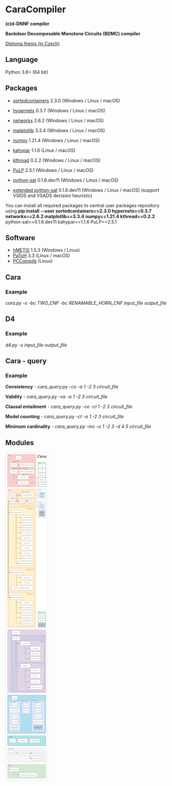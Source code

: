 # CaraCompiler
**(c)d-DNNF compiler**

**Backdoor Decomposable Monotone Circuits (BDMC) compiler**

<a href="https://dspace.cuni.cz/handle/20.500.11956/147674" target="_blank"> Diploma thesis (in Czech) </a>

## Language
Python 3.8+ (64 bit)

## Packages
* <a href="https://pypi.org/project/sortedcontainers/" target="_blank">sortedcontainers</a> 2.3.0 (Windows / Linux / macOS)
* <a href="https://pypi.org/project/hypernetx/" target="_blank">hypernetx</a> 0.3.7 (Windows / Linux / macOS)
* <a href="https://pypi.org/project/networkx/" target="_blank">networkx</a> 2.6.2 (Windows / Linux / macOS)
* <a href="https://pypi.org/project/matplotlib/" target="_blank">matplotlib</a> 3.3.4 (Windows / Linux / macOS)
* <a href="https://pypi.org/project/numpy/" target="_blank">numpy</a> 1.21.4 (Windows / Linux / macOS)
* <a href="https://pypi.org/project/kahypar/" target="_blank">kahypar</a> 1.1.6 (Linux / macOS)
* <a href="https://pypi.org/project/kthread/" target="_blank">kthread</a> 0.2.2 (Windows / Linux / macOS)
* <a href="https://pypi.org/project/PuLP/" target="_blank">PuLP</a> 2.5.1 (Windows / Linux / macOS)


* <a href="https://pypi.org/project/python-sat/" target="_blank">python-sat</a> 0.1.6.dev11 (Windows / Linux / macOS)
* <a href="https://github.com/Illner/pysat/" target="_blank">extended python-sat</a> 0.1.6.dev11 (Windows / Linux / macOS) (support VSIDS and VSADS decision heuristic)

You can install all required packages to central user packages repository using **pip install --user sortedcontainers==2.3.0 hypernetx==0.3.7 networkx==2.6.2 matplotlib==3.3.4 numpy==1.21.4 kthread==0.2.2** python-sat==0.1.6.dev11 kahypar==1.1.6 PuLP==2.5.1

## Software
* <a href="http://glaros.dtc.umn.edu/gkhome/metis/hmetis/overview" target="_blank">hMETIS</a> 1.5.3 (Windows / Linux)
* <a href="https://www.cc.gatech.edu/~umit/software.html" target="_blank">PaToH</a> 3.3 (Linux / macOS)
* <a href="https://gitlab.mff.cuni.cz/kucep6am/pccompile" target="_blank">PCCompile</a> (Linux)

## Cara
### Example
*cara.py -s -bc TWO_CNF -bc RENAMABLE_HORN_CNF input_file output_file*

## D4
### Example
*d4.py -s input_file output_file*

## Cara - query
### Example
**Consistency** - *cara_query.py -co -a 1 -2 3 circuit_file*

**Validity** - *cara_query.py -va -a 1 -2 3 circuit_file*

**Clausal entailment** - *cara_query.py -ce -cl 1 -2 3 circuit_file*

**Model counting** - *cara_query.py -ct -a 1 -2 3 circuit_file*

**Minimum cardinality** - *cara_query.py -mc -o 1 -2 3 -d 4 5 circuit_file*

## Modules
![alt text](images/modules.png)
